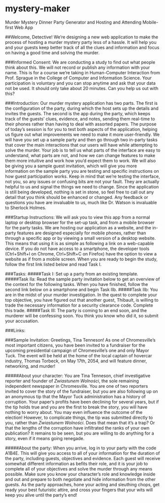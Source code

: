 # mystery-maker
Murder Mystery Dinner Party Generator and Hosting and Attending Mobile-first Web App

##Welcome, Detective!
We’re designing a new web application to make the process of hosting a murder mystery party less of a hassle. It will help you and your guests keep better track of all the clues and information and focus on having a good time and solving the murder.

###Informed Consent:
We are conducting a study to find out what people think about this. We will not record or publish any information with your name. This is for a course we’re taking in Human-Computer Interaction from Prof. Sprague in the College of Computer and Information Science. Your participation is voluntary and you can stop anytime and ask that your data not be used. It should only take about 20 minutes. Can you help us out with this?

###Introduction:
Our murder mystery application has two parts. The first is the configuration of the party, during which the host sets up the details and invites the guests. The second is the app during the party, which keeps track of the guests’ clues, evidence, and notes, sending them real-time to their phones rather than having to deal with assorted papers. The purpose of today’s session is for you to test both aspects of the application, helping us figure out what improvements we need to make it more user-friendly. 
We will have you set up a sample party and then go through two in-party tasks that cover the main interactions that our users will have while attempting to solve the murder. Your job is to tell us what parts of the interface are easy to understand, what parts are not, and how we can change features to make them more intuitive and work how you’d expect them to work. We will also be giving you a sample guest invitation, which will give you more information on the sample party you are testing and specific instructions on how guest participation works.
Keep in mind that we’re testing the interface, not you, so any issues or confusing bits are not your fault. They are actually helpful to us and signal the things we need to change. Since the application is still being developed, nothing is set in stone, so feel free to call out any detail that you think should be enhanced or changed. Any feedback or questions you have are invaluable to us, much like Dr. Watson is invaluable to Sherlock Holmes. 

###Startup Instructions:
We will ask you to view this app from a normal laptop or desktop browser for the set-up task, and from a mobile browser for the party tasks. We are hosting our application as a website, and the in-party features are designed especially for mobile phones, rather than through a specific app or by viewing a small version of a desktop website. This means that using it is as simple as following a link on a web-capable device. If you do not have access to a smartphone, the developer tools (Ctrl+Shift+I on Chrome, Ctrl+Shift+C on Firefox) have the option to view a website as if from a mobile screen. When you are ready to begin the study, follow the first link listed below and read Task I.

###Tasks:
#####Task I: Set up a party from an existing template.
#####Task IIa: Read the sample party invitation below to get an overview of the context for the following tasks. When you have finished, follow the second link below on a smartphone and begin Task IIb.
#####Task IIb: You are in the midst of your murder investigation. In the quest to complete your top objective, you have figured out that another guest, Thibault, is willing to trade the necessary information for a security clearance code. Complete this trade. 
#####Task III: The party is coming to an end soon, and the murderer will be confessing soon. You think you know who did it, so submit your accusation.

###Links:

###Sample Invitation:
Greetings, Tina Tenneson! 
As one of Chromesville’s most important citizens, you have been invited to a fundraiser for the upcoming presidential campaign of Chromesville’s one and only Mayor Tuck. The event will be held at the home of the local captain of hovercar industry, Thomas Torbeck, on May 17th, 2054, and will feature dinner, networking, and murder!

#####About your character:
You are Tina Tenneson, chief investigative reporter and founder of *Zwiastunem Wolności*, the sole remaining independent newspaper in Chromesville. You are one of two reporters invited to cover the story of the fundraiser, but you are also following up on an anonymous tip that the Mayor Tuck administration has a history of corruption. Your paper’s profits have been declining for several years, but if the tip holds true and you are the first to break the story, you will have nothing to worry about. You may even influence the outcome of the election! However, to complicate things, the tip was submitted directly to you, rather than *Zwiastunem Wolności*. Does that mean that it’s a trap? Or that the lengths of the corruption have infiltrated the ranks of your own publication? It remains to be seen, but you are willing to do anything for a story, even if it means going renegade. 

#####About the party:
When you arrive, log in to your party with the code A1B4E. This will give you access to all of your information for the duration of the party, including guests, objectives and evidence. Each guest will receive somewhat different information as befits their role, and it is your job to complete all of your objectives and solve the murder through any means possible. Make sure you know your character’s role and knowledge inside and out and prepare to both negotiate and hide information from the other guests. As the party approaches, hone your acting and sleuthing chops, get ready your best futuristic attire, and cross your fingers that your wits will keep you alive until the party’s end!

